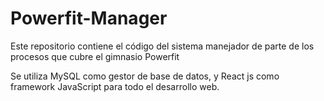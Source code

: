 # Powerfit-Manager
Este repositorio contiene el código del sistema manejador de parte de los procesos que cubre el gimnasio Powerfit

Se utiliza MySQL como gestor de base de datos, y React js como framework JavaScript para todo el desarrollo web.

